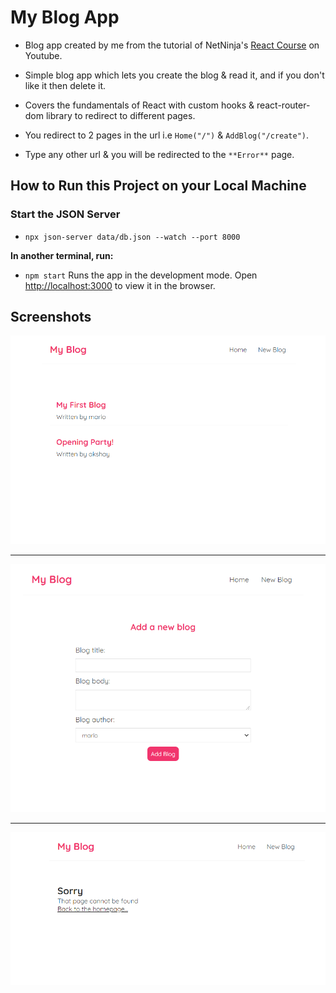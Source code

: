 # My Blog App

- Blog app created by me from the tutorial of NetNinja's [React Course](https://www.youtube.com/playlist?list=PL4cUxeGkcC9gZD-Tvwfod2gaISzfRiP9d) on Youtube.

- Simple blog app which lets you create the blog & read it, and if you don't like it then delete it.

- Covers the fundamentals of React with custom hooks & react-router-dom library to redirect to different pages.

- You redirect to 2 pages in the url i.e `Home("/")` & `AddBlog("/create")`.

- Type any other url & you will be redirected to the `**Error**` page.

## How to Run this Project on your Local Machine

### Start the JSON Server

- `npx json-server data/db.json --watch --port 8000`

**In another terminal, run:**

- `npm start` Runs the app in the development mode. Open [http://localhost:3000](http://localhost:3000) to view it in the browser.

## Screenshots

![Homepage](./assets/MyBlogHomepage.png)

---

![Add Blog Page](./assets/MyBlogAdd.png)

---

![Error Page](./assets/ErrorPage.png)
